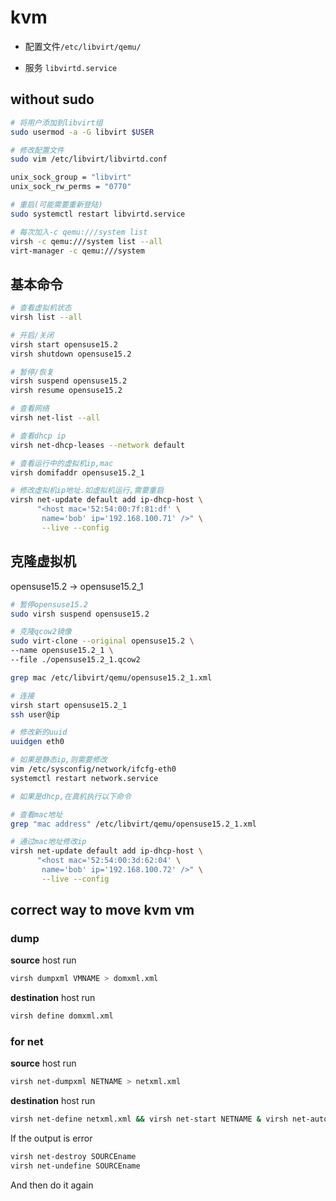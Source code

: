 # kvm

- 配置文件`/etc/libvirt/qemu/`

- 服务 `libvirtd.service`

## without sudo

```bash
# 将用户添加到libvirt组
sudo usermod -a -G libvirt $USER

# 修改配置文件
sudo vim /etc/libvirt/libvirtd.conf

unix_sock_group = "libvirt"
unix_sock_rw_perms = "0770"

# 重启(可能需要重新登陆)
sudo systemctl restart libvirtd.service

# 每次加入-c qemu:///system list
virsh -c qemu:///system list --all
virt-manager -c qemu:///system
```

## 基本命令

```bash
# 查看虚拟机状态
virsh list --all

# 开启/关闭
virsh start opensuse15.2
virsh shutdown opensuse15.2

# 暂停/恢复
virsh suspend opensuse15.2
virsh resume opensuse15.2

# 查看网络
virsh net-list --all

# 查看dhcp ip
virsh net-dhcp-leases --network default

# 查看运行中的虚拟机ip,mac
virsh domifaddr opensuse15.2_1

# 修改虚拟机ip地址.如虚拟机运行,需要重启
virsh net-update default add ip-dhcp-host \
      "<host mac='52:54:00:7f:81:df' \
       name='bob' ip='192.168.100.71' />" \
       --live --config
```

## 克隆虚拟机

opensuse15.2 -> opensuse15.2_1

```bash
# 暂停opensuse15.2
sudo virsh suspend opensuse15.2

# 克隆qcow2镜像
sudo virt-clone --original opensuse15.2 \
--name opensuse15.2_1 \
--file ./opensuse15.2_1.qcow2

grep mac /etc/libvirt/qemu/opensuse15.2_1.xml

# 连接
virsh start opensuse15.2_1
ssh user@ip

# 修改新的uuid
uuidgen eth0

# 如果是静态ip,则需要修改
vim /etc/sysconfig/network/ifcfg-eth0
systemctl restart network.service

# 如果是dhcp,在真机执行以下命令

# 查看mac地址
grep "mac address" /etc/libvirt/qemu/opensuse15.2_1.xml

# 通过mac地址修改ip
virsh net-update default add ip-dhcp-host \
      "<host mac='52:54:00:3d:62:04' \
       name='bob' ip='192.168.100.72' />" \
       --live --config
```

## correct way to move kvm vm

### dump

**source** host run

```sh
virsh dumpxml VMNAME > domxml.xml
```

**destination** host run

```sh
virsh define domxml.xml
```

### for net

**source** host run

```sh
virsh net-dumpxml NETNAME > netxml.xml
```

**destination** host run

```sh
virsh net-define netxml.xml && virsh net-start NETNAME & virsh net-autostart NETNAME
```

If the output is error

```sh
virsh net-destroy SOURCEname
virsh net-undefine SOURCEname
```

And then do it again
